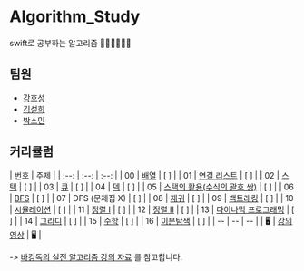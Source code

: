# Algorithm_Study
swift로 공부하는 알고리즘 👩🏻‍💻🧑🏻‍💻<br/>

## 팀원
+ [강호성](https://github.com/camosss)
+ [김설희](https://github.com/seolhee2750)
+ [박소민](https://github.com/Somin-DS)<br/>

## 커리큘럼

| 번호 | 주제 |
| :--: | :--: | :--: |
| 00 | [배열](workbook/0x03.md) | [ ] |
| 01 | [연결 리스트](workbook/0x04.md) | [ ] |
| 02 | [스택](workbook/0x05.md) | [ ] |
| 03 | [큐](workbook/0x06.md) | [ ] |
| 04 | [덱](workbook/0x07.md) | [ ] |
| 05 | [스택의 활용(수식의 괄호 쌍)](workbook/0x08.md) | [ ] |
| 06 | [BFS](workbook/0x09.md) | [ ] |
| 07 | DFS (문제집 X) | [ ] |
| 08 | [재귀](workbook/0x0B.md) | [ ] |
| 09 | [백트래킹](workbook/0x0C.md) | [ ] |
| 10 | [시뮬레이션](workbook/0x0D.md) | [ ] |
| 11 | [정렬 I](workbook/0x0E.md) | [ ] |
| 12 | [정렬 II](workbook/0x0F.md) | [ ] |
| 13 | [다이나믹 프로그래밍](workbook/0x10.md) | [ ] |
| 14 | [그리디](workbook/0x11.md) | [ ] |
| 15 | [수학](workbook/0x12.md) | [ ] |
| 16 | [이분탐색](workbook/0x13.md) | [ ] |
| -- | -- | -- |
| 🖥 | [강의영상](https://www.youtube.com/playlist?list=PLtqbFd2VIQv4O6D6l9HcD732hdrnYb6CY) | 🖥 |

-> [바킹독의 실전 알고리즘 강의 자료](https://github.com/encrypted-def/basic-algo-lecture) 를 참고합니다.

